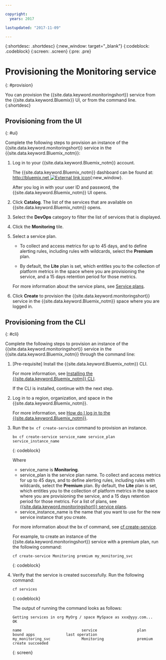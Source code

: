 ```yaml
---

copyright:
  years: 2017

lastupdated: "2017-11-09"

---
```



{:shortdesc: .shortdesc}
{:new_window: target="_blank"}
{:codeblock: .codeblock}
{:screen: .screen}
{:pre: .pre}


# Provisioning the Monitoring service
{: #provision}

You can provision the {{site.data.keyword.monitoringshort}} service from the {{site.data.keyword.Bluemix}} UI, or from the command line.
{:shortdesc}


## Provisioning from the UI
{: #ui}

Complete the following steps to provision an instance of the {{site.data.keyword.monitoringshort}} service in the {{site.data.keyword.Bluemix_notm}}:

1. Log in to your {{site.data.keyword.Bluemix_notm}} account.

    The {{site.data.keyword.Bluemix_notm}} dashboard can be found at: [http://bluemix.net ![External link icon](../../../icons/launch-glyph.svg "External link icon")](http://bluemix.net){:new_window}.
    
	After you log in with your user ID and password, the {{site.data.keyword.Bluemix_notm}} UI opens.

2. Click **Catalog**. The list of the services that are available on {{site.data.keyword.Bluemix_notm}} opens.

3. Select the **DevOps** category to filter the list of services that is displayed.

4. Click the **Monitoring** tile.

5. Select a service plan. 

    * To collect and access metrics for up to 45 days, and to define alerting rules, including rules with wildcards, select the **Premium** plan. 
	
	* By default, the **Lite** plan is set, which entitles you to the collection of platform metrics in the space where you are provisioning the service, and a 15 days retention period for those metrics. 

    For more information about the service plans, see [Service plans](/docs/services/cloud-monitoring/monitoring_ov.html#plans).
	
6. Click **Create** to provision the {{site.data.keyword.monitoringshort}} service in the {{site.data.keyword.Bluemix_notm}} space where you are logged in.
  
 

## Provisioning from the CLI
{: #cli}

Complete the following steps to provision an instance of the {{site.data.keyword.monitoringshort}} service in the {{site.data.keyword.Bluemix_notm}} through the command line:

1. [Pre-requisite] Install the {{site.data.keyword.Bluemix_notm}} CLI.

   For more information, see [Installing the {{site.data.keyword.Bluemix_notm}} CLI](/docs/cli/reference/bluemix_cli/download_cli.html#download_install).
   
   If the CLI is installed, continue with the next step.
    
2. Log in to a region, organization, and space in the {{site.data.keyword.Bluemix_notm}}. 

    For more information, see [How do I log in to the {{site.data.keyword.Bluemix_notm}}](/docs/services/cloud-monitoring/qa/cli_qa.html#login).
	
3. Run the `bx cf create-service` command to provision an instance.

    ```
	bx cf create-service service_name service_plan service_instance_name
	```
	{: codeblock}
	
	Where
	
	* service_name is **Monitoring**.
	* service_plan is the service plan name. To collect and access metrics for up to 45 days, and to define alerting rules, including rules with wildcards, select the **Premium** plan. By default, the **Lite** plan is set, which entitles you to the collection of platform metrics in the space where you are provisioning the service, and a 15 days retention period for those metrics. For a list of plans, see [{{site.data.keyword.monitoringshort}} service plans](/docs/services/cloud-monitoring/monitoring_ov.html#plan).
	* service_instance_name is the name that you want to use for the new service instance that you create.
	
	For more information about the bx cf command, see [cf create-service](/docs/cli/reference/cfcommands/index.html#cf_create-service).

	For example, to create an instance of the {{site.data.keyword.monitoringshort}} service with a premium plan, run the following command:
	
	```
	cf create-service Monitoring premium my_monitoring_svc
	```
	{: codeblock}
	
4. Verify that the service is created successfully. Run the following command:

    ```	
	cf services
	```
	{: codeblock}
	
	The output of running the command looks as follows:
	
	```
    Getting services in org MyOrg / space MySpace as xxx@yyy.com...
    OK
    
    name                           service                  plan                   bound apps              last operation
    my_monitoring_svc              Monitoring               premium                                        create succeeded
	```
	{: screen}

	



